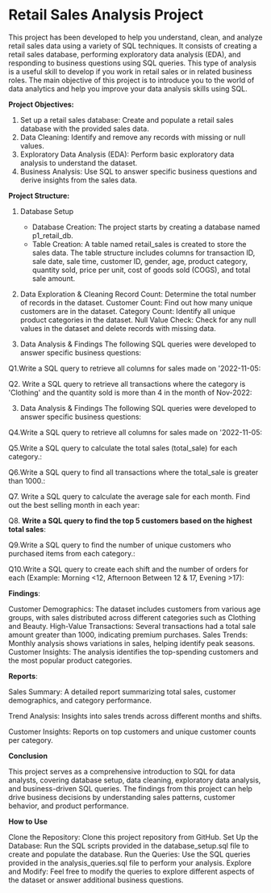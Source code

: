# Retail Sales Analysis Project
 This project has been developed to help you understand, clean, and analyze retail sales data using a variety of SQL techniques. It consists of creating a retail sales database, performing exploratory data analysis (EDA), and responding to business questions using SQL queries. This type of analysis is a useful skill to develop if you work in retail sales or in related business roles. The main objective of this project is to introduce you to the world of data analytics and help you improve your data analysis skills using SQL.

**Project Objectives:**
 1. Set up a retail sales database: Create and populate a retail sales database with the provided sales data.
 2. Data Cleaning: Identify and remove any records with missing or null values.
 3. Exploratory Data Analysis (EDA): Perform basic exploratory data analysis to understand the dataset.
 4. Business Analysis: Use SQL to answer specific business questions and derive insights from the sales data.

**Project Structure:**
 1. Database Setup
    * Database Creation: The project starts by creating a database named p1_retail_db.
    * Table Creation: A table named retail_sales is created to store the sales data. The table structure includes columns for transaction ID, sale date, sale time, customer ID, gender, age, product category, quantity sold, price per unit, cost of goods sold (COGS), and total sale amount.
   

   
 2.  Data Exploration & Cleaning
Record Count: Determine the total number of records in the dataset.
Customer Count: Find out how many unique customers are in the dataset.
Category Count: Identify all unique product categories in the dataset.
Null Value Check: Check for any null values in the dataset and delete records with missing data.


3. Data Analysis & Findings
The following SQL queries were developed to answer specific business questions:
 
 Q1.Write a SQL query to retrieve all columns for sales made on '2022-11-05:

Q2. Write a SQL query to retrieve all transactions where the category is 'Clothing' and the quantity sold is more than 4 in the month of Nov-2022:

3. Data Analysis & Findings
The following SQL queries were developed to answer specific business questions:

Q4.Write a SQL query to retrieve all columns for sales made on '2022-11-05:

Q5.Write a SQL query to calculate the total sales (total_sale) for each category.:


Q6.Write a SQL query to find all transactions where the total_sale is greater than 1000.:


Q7. Write a SQL query to calculate the average sale for each month. Find out the best selling month in each year:

Q8. **Write a SQL query to find the top 5 customers based on the highest total sales**:

Q9.Write a SQL query to find the number of unique customers who purchased items from each category.:

Q10.Write a SQL query to create each shift and the number of orders for each (Example: Morning <12, Afternoon Between 12 & 17, Evening >17):

    


**Findings**:

Customer Demographics: The dataset includes customers from various age groups, with sales distributed across different categories such as Clothing and Beauty.
High-Value Transactions: Several transactions had a total sale amount greater than 1000, indicating premium purchases.
Sales Trends: Monthly analysis shows variations in sales, helping identify peak seasons.
Customer Insights: The analysis identifies the top-spending customers and the most popular product categories.


**Reports**:

Sales Summary: 
A detailed report summarizing total sales, customer demographics, and category performance.

Trend Analysis:
Insights into sales trends across different months and shifts.

Customer Insights:
Reports on top customers and unique customer counts per category.


**Conclusion**

This project serves as a comprehensive introduction to SQL for data analysts, covering database setup, data cleaning, exploratory data analysis, and business-driven SQL queries. The findings from this project can help drive business decisions by understanding sales patterns, customer behavior, and product performance.



**How to Use**

Clone the Repository: Clone this project repository from GitHub.
Set Up the Database: Run the SQL scripts provided in the database_setup.sql file to create and populate the database.
Run the Queries: Use the SQL queries provided in the analysis_queries.sql file to perform your analysis.
Explore and Modify: Feel free to modify the queries to explore different aspects of the dataset or answer additional business questions.

